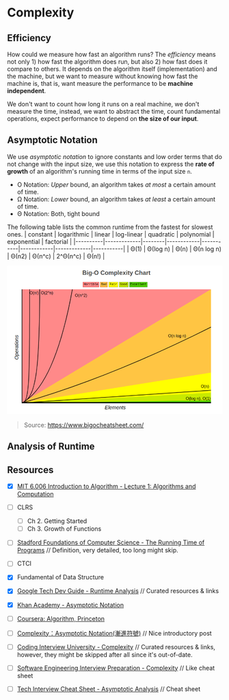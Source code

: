 # Complexity

## Efficiency
How could we measure how fast an algorithm runs? The *efficiency* means not only 1) how fast the algorithm does run, but also 2)  how fast does it compare to others. It depends on the algorithm itself (implementation) and the machine, but we want to measure without knowing how fast the machine is, that is, want measure the performance to be **machine independent**. 

We don't want to count how long it runs on a real machine, we don't measure the time, instead, we want to abstract the time, count fundamental operations, expect performance to depend on **the size of our input**.

## Asymptotic Notation
We use *asymptotic notation* to ignore constants and low order terms that do not change with the input size, we use this notation to express the **rate of growth** of an algorithm's running time in terms of the input size `n`.

- O Notation: *Upper* bound, an algorithm takes *at most* a certain amount of time.
- Ω Notation: *Lower* bound, an algorithm takes *at least* a certain amount of time.
- Θ Notation: Both, tight bound

The following table lists the common runtime from the fastest for slowest ones.
| constant | logarithmic | linear | log-linear | quadratic | polynomial | exponential | factorial |
|----------|-------------|--------|------------|-----------|------------|-------------|-----------|
| Θ(1)     | Θ(log n)    | Θ(n)   | Θ(n log n) | Θ(n2)     | Θ(n^c)     | 2^Θ(n^c)    | Θ(n!)     |

<img src='../media/complexity.png' alt='Complexity'/>

> Source: https://www.bigocheatsheet.com/

## Analysis of Runtime

## Resources
- [X] [MIT 6.006 Introduction to Algorithm - Lecture 1: Algorithms and Computation](https://ocw.mit.edu/courses/electrical-engineering-and-computer-science/6-006-introduction-to-algorithms-spring-2020/lecture-videos/lecture-1-algorithms-and-computation/)
- [ ] CLRS
    - [ ] Ch 2. Getting Started
    - [ ] Ch 3. Growth of Functions
- [ ] [Stadford Foundations of Computer Science - The Running Time of Programs](http://infolab.stanford.edu/~ullman/focs/ch03.pdf) // Definition, very detailed, too long might skip.
- [ ] CTCI
- [X] Fundamental of Data Structure
- [X] [Google Tech Dev Guide - Runtime Analysis](https://techdevguide.withgoogle.com/paths/data-structures-and-algorithms/#sequence-7) // Curated resources & links
- [X] [Khan Academy - Asymptotic Notation](https://www.khanacademy.org/computing/computer-science/algorithms/asymptotic-notation/a/asymptotic-notation)

- [ ] [Coursera: Algorithm, Princeton](https://www.coursera.org/learn/algorithms-part1/lecture/xaxyP/analysis-of-algorithms-introduction)
- [ ] [Complexity：Asymptotic Notation(漸進符號)](http://alrightchiu.github.io/SecondRound/complexityasymptotic-notationjian-jin-fu-hao.html) // Nice introductory post
- [ ] [Coding Interview University - Complexity](https://github.com/jwasham/coding-interview-university#algorithmic-complexity--big-o--asymptotic-analysis) // Curated resources & links, however, they might be skipped after all since it's out-of-date.
- [ ] [Software Engineering Interview Preparation - Complexity](https://github.com/orrsella/soft-eng-interview-prep/blob/master/topics/complexity.md) // Like cheat sheet
- [ ] [Tech Interview Cheat Sheet - Asymptotic Analysis](https://github.com/TSiege/Tech-Interview-Cheat-Sheet#asymptotic-notation) // Cheat sheet

